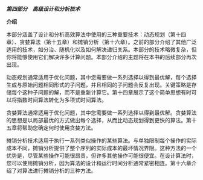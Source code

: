 ***第四部分    高级设计和分析技术***

**介绍**

本部分涵盖了设计和分析高效算法中使用的三种重要技术：动态规划（第十四章）、贪婪算法（第十五章）和摊销分析（第十六章）。之前的部分介绍了其他广泛适用的技术，如分治、随机化以及如何解决递归关系。本部分的技术略微复杂，但你将能够使用它们解决许多计算问题。本部分介绍的主题将在本书的后续部分再次出现。

动态规划通常适用于优化问题，其中您需要做一系列选择以得到最优解，每个选择生成与原始问题相同形式的子问题，并且相同的子问题会反复出现。关键策略是存储每个这种子问题的解，而不是重新计算它。第十四章展示了这个简单思想有时可以将指数时间算法转化为多项式时间算法。

贪婪算法通常适用于优化问题，其中您需要做一系列选择以得到最优解。贪婪算法的思想是以局部最优的方式做出每个选择，从而比动态规划得到更快的算法。第十五章将帮助您确定何时使用贪婪方法。

摊销分析技术适用于执行一系列类似操作的某些算法。与单独限制每个操作的实际成本不同，摊销分析提供了整个序列的实际成本的最坏情况界限。这种方法的一个优势是，尽管某些操作可能很昂贵，但许多其他操作可能很便宜。在设计算法时，您可以使用摊销分析，因为算法的设计和运行时间分析通常紧密相连。第十六章介绍了对算法进行摊销分析的三种方法。
